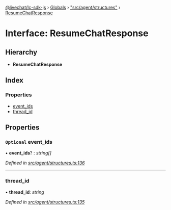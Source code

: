[@livechat/lc-sdk-js](../README.md) › [Globals](../globals.md) › ["src/agent/structures"](../modules/_src_agent_structures_.md) › [ResumeChatResponse](_src_agent_structures_.resumechatresponse.md)

# Interface: ResumeChatResponse

## Hierarchy

* **ResumeChatResponse**

## Index

### Properties

* [event_ids](_src_agent_structures_.resumechatresponse.md#optional-event_ids)
* [thread_id](_src_agent_structures_.resumechatresponse.md#thread_id)

## Properties

### `Optional` event_ids

• **event_ids**? : *string[]*

*Defined in [src/agent/structures.ts:136](https://github.com/livechat/lc-sdk-js/blob/e25bbbb/src/agent/structures.ts#L136)*

___

###  thread_id

• **thread_id**: *string*

*Defined in [src/agent/structures.ts:135](https://github.com/livechat/lc-sdk-js/blob/e25bbbb/src/agent/structures.ts#L135)*
